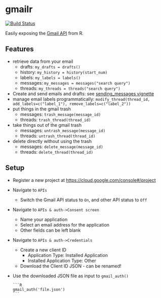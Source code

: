 # gmailr #

[![Build Status](https://travis-ci.org/jimhester/gmailr.png?branch=master)](https://travis-ci.org/jimhester/gmailr)

Easily exposing the [Gmail API](https://developers.google.com/gmail/api/overview) from R.

## Features ##
- retrieve data from your email
  - drafts: `my_drafts = drafts()`
  - history: `my_history = history(start_num)`
  - labels: `my_labels = labels()`
  - messages: `my_messages = messages("search query")`
  - threads: `my_threads = threads("search query")`
- Create and send emails and drafts: see [sending_messages vignette](https://github.com/jimhester/gmailr/blob/master/vignettes/sending_messages.Rmd)
- manage email labels programmatically: `modify_thread(thread_id, add_labels=c("label_1"), remove_labels=c("label_2"))`
- put things in the gmail trash
  - messages: `trash_message(message_id)`
  - threads: `trash_thread(thread_id)`
- take things out of the gmail trash
  - messages: `untrash_message(message_id)`
  - threads: `untrash_thread(thread_id)`
- delete directly without using the trash
  - messages: `delete_message(message_id)`
  - threads: `delete_thread(thread_id)`

## Setup ##

- Register a new project at https://cloud.google.com/console#/project
- Navigate to `APIs`
  - Switch the Gmail API status to `On`, and other API status to `Off`
- Navigate to `APIs & auth->Consent screen`
  - Name your application
  - Select an email address for the application
  - Other fields can be left blank
- Navigate to `APIs & auth->Credentials`
  - Create a new client ID
    - Application Type: Installed Application
    - Installed Application Type: Other
  - Download the Client ID JSON - can be renamed!
- Use the downloaded JSON file as input to `gmail_auth()`

      ```R
      gmail_auth('file.json')
      ```
